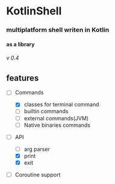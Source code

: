 # KotlinShell
### multiplatform **shell** writen in **Kotlin**
#### as a library

###### v 0.4

## features

- [ ] Commands
   - [X] classes for terminal command
   - [ ] builtin commands
   - [ ] external commands(JVM)
   - [ ] Native binaries commands
- [ ] API
  - [ ] arg parser
  - [X] print
  - [X] exit
- [ ] Coroutine support

